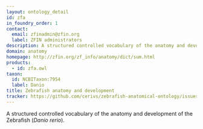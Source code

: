 ```yaml
---
layout: ontology_detail
id: zfa
in_foundry_order: 1
contact: 
  email: zfinadmin@zfin.org
  label: ZFIN administrators
description: A structured controlled vocabulary of the anatomy and development of the Zebrafish
domain: anatomy
homepage: http://zfin.org/zf_info/anatomy/dict/sum.html
products: 
  - id: zfa.owl
taxon: 
  id: NCBITaxon:7954
  label: Danio
title: Zebrafish anatomy and development
tracker: https://github.com/cerivs/zebrafish-anatomical-ontology/issues
---
```


A structured controlled vocabulary of the anatomy and development of the Zebrafish (<i>Danio rerio</i>).
